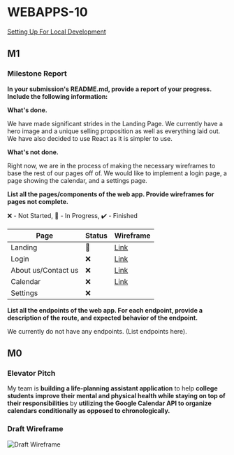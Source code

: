 # WEBAPPS-10

[Setting Up For Local Development](https://github.ncsu.edu/CSC-WebApps-F21/WEBAPPS-10/blob/94086617bc64e6c5e77728b1e364f6c1b6813442/SETUP.md)

## M1

### Milestone Report

**In your submission's README.md, provide a report of your progress. Include the following information:**

**What's done.**

We have made significant strides in the Landing Page. We currently have a hero image and a unique selling proposition as well as everything laid out. We have also decided
to use React as it is simpler to use.

**What's not done.**

Right now, we are in the process of making the necessary wireframes to base the rest of our pages off of. We would like to implement a login page, a page showing the calendar, and a settings page.

**List all the pages/components of the web app. Provide wireframes for pages not complete.**

❌ - Not Started, 🔶 - In Progress, ✔️ - Finished

Page | Status | Wireframe 
--- | --- | --- 
Landing | 🔶 | [Link](https://cdn.discordapp.com/attachments/890627955439599616/895855229852078110/unknown.png)
Login | ❌ | [Link](https://cdn.discordapp.com/attachments/890627955439599616/896071794535063582/login_wireframe.PNG)
About us/Contact us | ❌ | [Link](https://cdn.discordapp.com/attachments/890627955439599616/896023874725101598/unknown.png)
Calendar | ❌ | [Link](https://cdn.discordapp.com/attachments/878271460697841675/892921014080639046/unknown.png)
Settings | ❌ |

**List all the endpoints of the web app. For each endpoint, provide a description of the route, and expected behavior of the endpoint.**

We currently do not have any endpoints. (List endpoints here).

## M0

### Elevator Pitch

My team is **building a life-planning assistant application** to help **college students** **improve their mental and physical health while staying on top of their responsibilities** by **utilizing the Google Calendar API to organize calendars conditionally as opposed to chronologically.**

### Draft Wireframe

![Draft Wireframe](https://cdn.discordapp.com/attachments/878271460697841675/892921014080639046/unknown.png)

